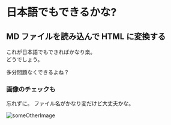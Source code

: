 <!-- title: 日本語のテスト -->

# 日本語でもできるかな?

## MD ファイルを読み込んで HTML に変換する

これが日本語でもできればかなり楽。  
どうでしょう。

多分問題なくできるよね ?

### 画像のチェックも

忘れずに。
ファイル名がかなり変だけど大丈夫かな。

![someOtherImage](webp/DSC02838-å¼·å-NR.webp)